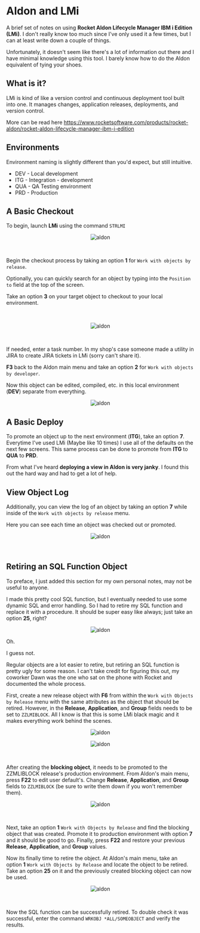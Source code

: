 # Aldon and LMi

A brief set of notes on using **Rocket Aldon Lifecycle Manager IBM i Edition (LMi)**.
I don't really know too much since I've only used it a few times, but I can at least write down a couple of things.

Unfortunately, it doesn't seem like there's a lot of information out there and I have minimal knowledge using this tool.
I barely know how to do the Aldon equivalent of tying your shoes.


## What is it?
LMi is kind of like a version control and continuous deployment tool built into one.
It manages changes, application releases, deployments, and version control.

More can be read here https://www.rocketsoftware.com/products/rocket-aldon/rocket-aldon-lifecycle-manager-ibm-i-edition


## Environments
Environment naming is slightly different than you'd expect, but still intuitive.

* DEV - Local development
* ITG - Integration - development
* QUA - QA Testing environment
* PRD - Production


## A Basic Checkout

To begin, launch **LMi** using the command ```STRLMI```

<figure align="center">
	<img src="./additional/misc/_assets/aldon-01.PNG" alt="aldon" />
</figure>

<br>

Begin the checkout process by taking an option **1** for ```Work with objects by release```.

Optionally, you can quickly search for an object by typing into the ```Position to``` field at the top of the screen.

Take an option **3** on your target object to checkout to your local environment.

<br>

<figure align="center">
	<img src="./additional/misc/_assets/aldon-02.PNG" alt="aldon" />
</figure>


<br>

If needed, enter a task number. 
In my shop's case someone made a utility in JIRA to create JIRA tickets in LMi (sorry can't share it).

**F3** back to the Aldon main menu and take an option **2** for ```Work with objects by developer```.

Now this object can be edited, compiled, etc. in this local environment (**DEV**) separate from everything.

<figure align="center">
	<img src="./additional/misc/_assets/aldon-03.PNG" alt="aldon" />
</figure>


## A Basic Deploy

To promote an object up to the next environment (**ITG**), take an option **7**.
Everytime I've used LMi (Maybe like 10 times) I use all of the defaults on the next few screens.
This same process can be done to promote from **ITG** to **QUA** to **PRD**.


From what I've heard **deploying a view in Aldon is very janky**. 
I found this out the hard way and had to get a lot of help.


## View Object Log

Additionally, you can view the log of an object by taking an option **7** while 
inside of the ```Work with objects by release``` menu.

Here you can see each time an object was checked out or promoted.

<figure align="center">
	<img src="./additional/misc/_assets/aldon-04.PNG" alt="aldon" />
</figure>

<br>


## Retiring an SQL Function Object
To preface, I just added this section for my own personal notes, may not be useful to anyone.

I made this pretty cool SQL function, but I eventually needed to use some dynamic SQL and error handling.
So I had to retire my SQL function and replace it with a procedure. It should be super easy like always; just take an option **25**, right?

<figure align="center">
	<img src="./additional/misc/_assets/aldon-retire-sqlfunc4.PNG" alt="aldon" />
</figure>

Oh.

I guess not.

Regular objects are a lot easier to retire, but retiring an SQL function is pretty ugly for some reason.
I can't take credit for figuring this out, my coworker Dawn was the one who sat on the phone
with Rocket and documented the whole process.


First, create a new release object with **F6** from within the ```Work with Objects by Release``` menu with the same attributes as the object that should be retired.
However, in the **Release**, **Application**, and **Group** fields needs to be set to ```ZZLMIBLOCK```. 
All I know is that this is some LMi black magic and it makes everything work behind the scenes.

<figure align="center">
	<img src="./additional/misc/_assets/aldon-retire-sqlfunc.PNG" alt="aldon" />
</figure>

<figure align="center">
	<img src="./additional/misc/_assets/aldon-retire-sqlfunc2.PNG" alt="aldon" />
</figure>

<br>

After creating the **blocking object**, it needs to be promoted to the ZZMLIBLOCK release's production environment.
From Aldon's main menu, press **F22** to edit user default's. Change **Release**, **Application**, and **Group**
fields to ```ZZLMIBLOCK``` (be sure to write them down if you won't remember them).

<figure align="center">
	<img src="./additional/misc/_assets/aldon-retire-sqlfunc5.PNG" alt="aldon" />
</figure>

<br>

Next, take an option **1** ```Work with Objects by Release``` and find the blocking object that was created.
Promote it to production environment with option **7** and it should be good to go.
Finally, press **F22** and restore your previous **Release**, **Application**, and **Group** values.

Now its finally time to retire the object. At Aldon's main menu, take an option **1** ```Work with Objects by Release```
and locate the object to be retired. Take an option **25** on it and the previously created blocking object can now be used.

<figure align="center">
	<img src="./additional/misc/_assets/aldon-retire-sqlfunc3.PNG" alt="aldon" />
</figure>

<br>

Now the SQL function can be successfully retired. 
To double check it was successful, enter the command ```WRKOBJ *ALL/SOMEOBJECT``` and verify the results.

